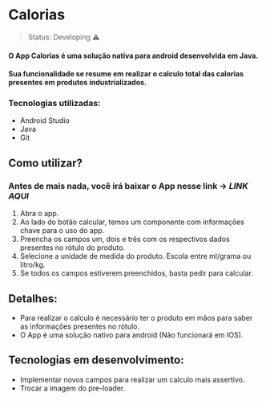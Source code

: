 # Calorias

> Status: Developing ⚠️

#### O App Calorias é uma solução nativa para android desenvolvida em Java.
#### Sua funcionalidade se resume em realizar o calculo total das calorias presentes em produtos industrializados.

### Tecnologias utilizadas:
+ Android Studio
+ Java
+ Git

## Como utilizar?
### Antes de mais nada, você irá baixar o App nesse link -> *LINK AQUI*
 1. Abra o app.
 2. Ao lado do botão calcular, temos um componente com informações chave para o uso do app. 
 3. Preencha os campos um, dois e três com os respectivos dados presentes no rótulo do produto.
 4. Selecione a unidade de medida do produto. Escola entre ml/grama ou litro/kg.
 5. Se todos os campos estiverem preenchidos, basta pedir para calcular.

## Detalhes:
 * Para realizar o calculo é necessário ter o produto em mãos para saber as informações presentes no rótulo.
 * O App é uma solução nativo para android (Não funcionará em IOS).

## Tecnologias em desenvolvimento:
- Implementar novos campos para realizar um calculo mais assertivo.
- Trocar a imagem do pre-loader.
